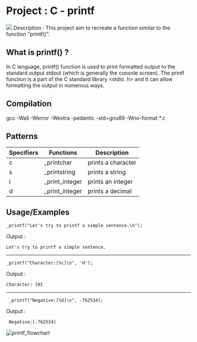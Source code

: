 # Project : C - printf
![](https://imgur.com/ZdbB0Pf.png)
Description : 
This project aim to recreate a function similar to the function "printf()".

## What is printf() ?

In C language, printf() function is used to print formatted output to the standard output stdout (which is generally the console screen). The printf function is a part of the C standard library <stdio. h> and it can allow formatting the output in numerous ways.

## Compilation

gcc -Wall -Werror -Wextra -pedantic -std=gnu89 -Wno-format *.c

## Patterns

| Specifiers  | Functions   |Description |
| ----------- | ----------- |----------- |
| c      | _printchar       |prints a character |
| s  | _printstring       |prints a string |
| i  | _print_integer        |prints an integer |
| d  | _print_integer        |prints a decimal |

## Usage/Examples

```code
_printf("Let's try to printf a simple sentence.\n");
```
Output :
```code
Let's try to printf a simple sentence.
```
---------------------------------------------------
```code
_printf("Character:[%c]\n", 'H');
```
Output :
```code
Character: [H]
```
---------------------------------------------------
```code
 _printf("Negative:[%d]\n", -762534);
```
Output :
```code
 Negative:[-762534]
```
![printf_flowchart]("C:\Users\bakou\Pictures\Screenshots\printf_flowchart.png")
